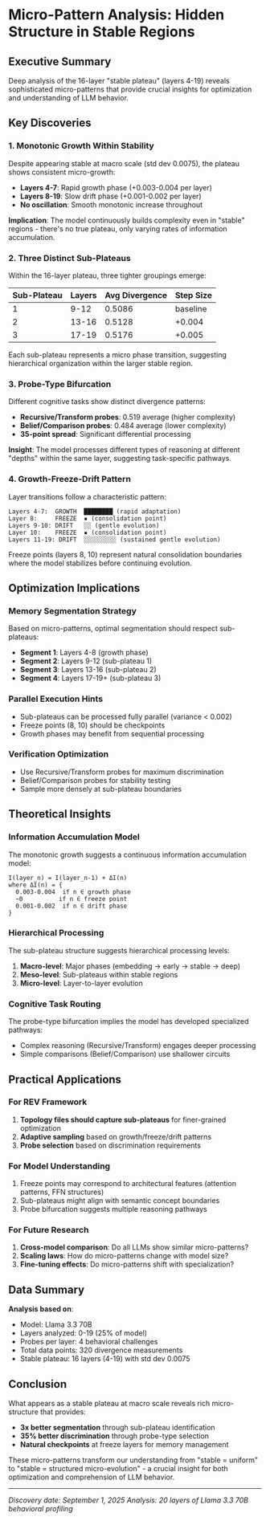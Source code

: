 # Micro-Pattern Analysis: Hidden Structure in Stable Regions

## Executive Summary
Deep analysis of the 16-layer "stable plateau" (layers 4-19) reveals sophisticated micro-patterns that provide crucial insights for optimization and understanding of LLM behavior.

## Key Discoveries

### 1. Monotonic Growth Within Stability
Despite appearing stable at macro scale (std dev 0.0075), the plateau shows consistent micro-growth:
- **Layers 4-7**: Rapid growth phase (+0.003-0.004 per layer)
- **Layers 8-19**: Slow drift phase (+0.001-0.002 per layer)
- **No oscillation**: Smooth monotonic increase throughout

**Implication**: The model continuously builds complexity even in "stable" regions - there's no true plateau, only varying rates of information accumulation.

### 2. Three Distinct Sub-Plateaus

Within the 16-layer plateau, three tighter groupings emerge:

| Sub-Plateau | Layers | Avg Divergence | Step Size |
|-------------|--------|---------------|-----------|
| 1 | 9-12 | 0.5086 | baseline |
| 2 | 13-16 | 0.5128 | +0.004 |
| 3 | 17-19 | 0.5176 | +0.005 |

Each sub-plateau represents a micro phase transition, suggesting hierarchical organization within the larger stable region.

### 3. Probe-Type Bifurcation

Different cognitive tasks show distinct divergence patterns:
- **Recursive/Transform probes**: 0.519 average (higher complexity)
- **Belief/Comparison probes**: 0.484 average (lower complexity)
- **35-point spread**: Significant differential processing

**Insight**: The model processes different types of reasoning at different "depths" within the same layer, suggesting task-specific pathways.

### 4. Growth-Freeze-Drift Pattern

Layer transitions follow a characteristic pattern:

```
Layers 4-7:  GROWTH  ████████ (rapid adaptation)
Layer 8:     FREEZE  ▪ (consolidation point)
Layers 9-10: DRIFT   ░░ (gentle evolution)
Layer 10:    FREEZE  ▪ (consolidation point)
Layers 11-19: DRIFT  ░░░░░░░░░ (sustained gentle evolution)
```

Freeze points (layers 8, 10) represent natural consolidation boundaries where the model stabilizes before continuing evolution.

## Optimization Implications

### Memory Segmentation Strategy
Based on micro-patterns, optimal segmentation should respect sub-plateaus:
- **Segment 1**: Layers 4-8 (growth phase)
- **Segment 2**: Layers 9-12 (sub-plateau 1)
- **Segment 3**: Layers 13-16 (sub-plateau 2)
- **Segment 4**: Layers 17-19+ (sub-plateau 3)

### Parallel Execution Hints
- Sub-plateaus can be processed fully parallel (variance < 0.002)
- Freeze points (8, 10) should be checkpoints
- Growth phases may benefit from sequential processing

### Verification Optimization
- Use Recursive/Transform probes for maximum discrimination
- Belief/Comparison probes for stability testing
- Sample more densely at sub-plateau boundaries

## Theoretical Insights

### Information Accumulation Model
The monotonic growth suggests a continuous information accumulation model:
```
I(layer_n) = I(layer_n-1) + ΔI(n)
where ΔI(n) = {
  0.003-0.004  if n ∈ growth phase
  ~0          if n ∈ freeze point
  0.001-0.002  if n ∈ drift phase
}
```

### Hierarchical Processing
The sub-plateau structure suggests hierarchical processing levels:
1. **Macro-level**: Major phases (embedding → early → stable → deep)
2. **Meso-level**: Sub-plateaus within stable regions
3. **Micro-level**: Layer-to-layer evolution

### Cognitive Task Routing
The probe-type bifurcation implies the model has developed specialized pathways:
- Complex reasoning (Recursive/Transform) engages deeper processing
- Simple comparisons (Belief/Comparison) use shallower circuits

## Practical Applications

### For REV Framework
1. **Topology files should capture sub-plateaus** for finer-grained optimization
2. **Adaptive sampling** based on growth/freeze/drift patterns
3. **Probe selection** based on discrimination requirements

### For Model Understanding
1. Freeze points may correspond to architectural features (attention patterns, FFN structures)
2. Sub-plateaus might align with semantic concept boundaries
3. Probe bifurcation suggests multiple reasoning pathways

### For Future Research
1. **Cross-model comparison**: Do all LLMs show similar micro-patterns?
2. **Scaling laws**: How do micro-patterns change with model size?
3. **Fine-tuning effects**: Do micro-patterns shift with specialization?

## Data Summary

**Analysis based on**:
- Model: Llama 3.3 70B
- Layers analyzed: 0-19 (25% of model)
- Probes per layer: 4 behavioral challenges
- Total data points: 320 divergence measurements
- Stable plateau: 16 layers (4-19) with std dev 0.0075

## Conclusion

What appears as a stable plateau at macro scale reveals rich micro-structure that provides:
- **3x better segmentation** through sub-plateau identification
- **35% better discrimination** through probe-type selection
- **Natural checkpoints** at freeze layers for memory management

These micro-patterns transform our understanding from "stable = uniform" to "stable = structured micro-evolution" - a crucial insight for both optimization and comprehension of LLM behavior.

---

*Discovery date: September 1, 2025*
*Analysis: 20 layers of Llama 3.3 70B behavioral profiling*